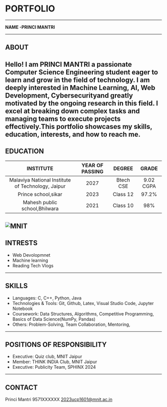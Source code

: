 # PORTFOLIO
---
**NAME -PRINCI MANTRI**

---
## ABOUT
Hello! I am **PRINCI MANTRI** a passionate Computer Science Engineering student eager to learn and grow in the field of technology.  I am deeply interested in Machine Learning, AI, Web Development, Cybersecurityand greatly motivated by the ongoing research in this field. I excel at breaking down complex tasks and managing teams to execute projects effectively.This portfolio showcases my skills, education, interests, and how to reach me.
---
## EDUCATION
| INSTITUTE | YEAR OF PASSING | DEGREE | GRADE |
| :------------: | :--------: | :-------: | :-----: |
| Malaviya National Institute of Technology, Jaipur | 2027 | Btech CSE | 9.02 CGPA |
| Prince school,sikar| 2023 | Class 12 | 97.2% |
| Mahesh public school,Bhilwara| 2021 | Class 10 | 98% |
![MNIT](https://mnit.ac.in/Images/about_images/pb_mnit.jpg)
---
## INTRESTS
-  Web Devolopmnet
-  Machine learning
-  Reading Tech Vlogs

---
## SKILLS
- Languages: C, C++, Python, Java 
- Technologies & Tools: Git, Github, Latex, Visual Studio Code, Jupyter Notebook
- Coursework: Data Structures, Algorithms, Competitive Programming, Basics of Data
Science(NumPy, Pandas)
- Others: Problem-Solving, Team Collaboration, Mentoring, 

---

## POSITIONS OF RESPONSIBILITY
- Executive: Quiz club, MNIT Jaipur
- Member: THINK INDIA Club, MNIT Jaipur
- Executive: Publicity Team, SPHINX 2024

---
## CONTACT
Princi Mantri
9571XXXXXX
2023ucp1601@mnit.ac.in


